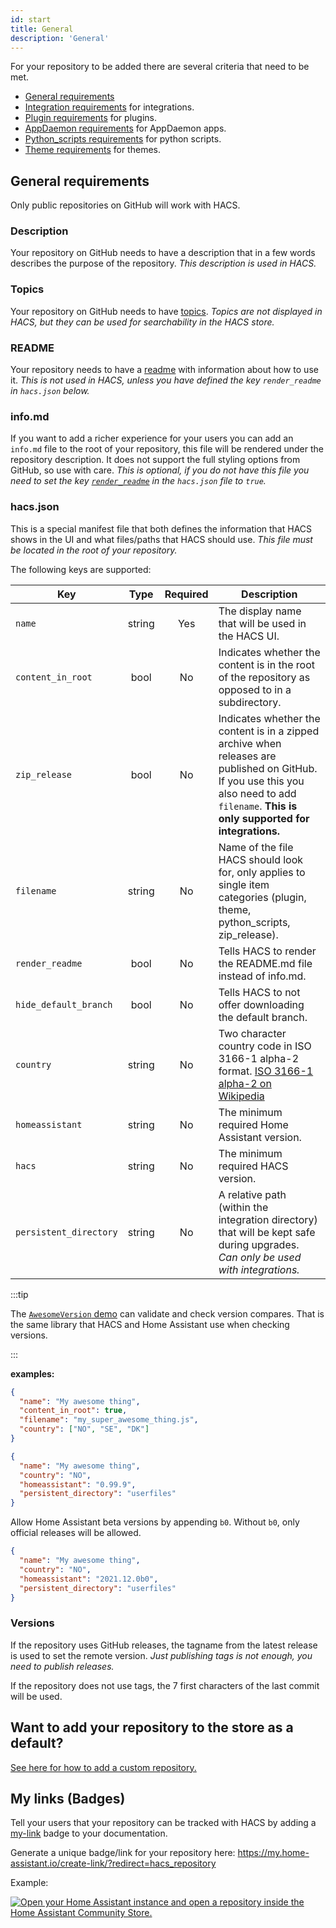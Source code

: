 ```yaml
---
id: start
title: General
description: 'General'
---
```


For your repository to be added there are several criteria that need to be met.

- [General requirements](#general-requirements)
- [Integration requirements](/docs/publish/integration) for integrations.
- [Plugin requirements](/docs/publish/plugin) for plugins.
- [AppDaemon requirements](/docs/publish/appdaemon) for AppDaemon apps.
- [Python_scripts requirements](/docs/publish/python_script) for python scripts.
- [Theme requirements](/docs/publish/theme) for themes.

## General requirements

Only public repositories on GitHub will work with HACS.

### Description

Your repository on GitHub needs to have a description that in a few words describes the purpose of the repository. _This description is used in HACS._

### Topics

Your repository on GitHub needs to have [topics](https://docs.github.com/en/github/administering-a-repository/classifying-your-repository-with-topics). _Topics are not displayed in HACS, but they can be used for searchability in the HACS store._

### README

Your repository needs to have a [readme](https://github.com/matiassingers/awesome-readme) with information about how to use it. _This is not used in HACS, unless you have defined the key `render_readme` in `hacs.json` below._

### info&#46;md

If you want to add a richer experience for your users you can add an `info.md` file to the root of your repository, this file will be rendered under the repository description. It does not support the full styling options from GitHub, so use with care. _This is optional, if you do not have this file you need to set the key [`render_readme`](#hacsjson) in the `hacs.json` file to `true`._

### hacs.json

This is a special manifest file that both defines the information that HACS shows in the UI and what files/paths that HACS should use. _This file must be located in the root of your repository._

The following keys are supported:

| Key                    |  Type  | Required | Description                                                                                                                                                                               |
| ---------------------- | :----: | :------: | ----------------------------------------------------------------------------------------------------------------------------------------------------------------------------------------- |
| `name`                 | string |   Yes    | The display name that will be used in the HACS UI.                                                                                                                                        |
| `content_in_root`      |  bool  |    No    | Indicates whether the content is in the root of the repository as opposed to in a subdirectory.                                                                                           |
| `zip_release`          |  bool  |    No    | Indicates whether the content is in a zipped archive when releases are published on GitHub. If you use this you also need to add `filename`. **This is only supported for integrations.** |
| `filename`             | string |    No    | Name of the file HACS should look for, only applies to single item categories (plugin, theme, python_scripts, zip_release).                                                               |
| `render_readme`        |  bool  |    No    | Tells HACS to render the README.md file instead of info.md.                                                                                                                               |
| `hide_default_branch`  |  bool  |    No    | Tells HACS to not offer downloading the default branch.                                                                                                                                   |
| `country`              | string |    No    | Two character country code in ISO 3166-1 alpha-2 format. [ISO 3166-1 alpha-2 on Wikipedia](https://en.wikipedia.org/wiki/ISO_3166-1_alpha-2)                                              |
| `homeassistant`        | string |    No    | The minimum required Home Assistant version.                                                                                                                                              |
| `hacs`                 | string |    No    | The minimum required HACS version.                                                                                                                                                        |
| `persistent_directory` | string |    No    | A relative path (within the integration directory) that will be kept safe during upgrades. _Can only be used with integrations._                                                          |

:::tip

The [`AwesomeVersion` demo](https://ludeeus.github.io/awesomeversion) can validate and check version compares.
That is the same library that HACS and Home Assistant use when checking versions.

:::

**examples:**

```json title="hacs.json"
{
  "name": "My awesome thing",
  "content_in_root": true,
  "filename": "my_super_awesome_thing.js",
  "country": ["NO", "SE", "DK"]
}
```

```json title="hacs.json"
{
  "name": "My awesome thing",
  "country": "NO",
  "homeassistant": "0.99.9",
  "persistent_directory": "userfiles"
}
```

Allow Home Assistant beta versions by appending `b0`. Without `b0`, only official releases will be allowed.

```json title="hacs.json"
{
  "name": "My awesome thing",
  "country": "NO",
  "homeassistant": "2021.12.0b0",
  "persistent_directory": "userfiles"
}
```

### Versions

If the repository uses GitHub releases, the tagname from the latest release is used to set the remote version. _Just publishing tags is not enough, you need to publish releases._

If the repository does not use tags, the 7 first characters of the last commit will be used.

## Want to add your repository to the store as a default?

[See here for how to add a custom repository.](/docs/publish/include)

## My links (Badges)

Tell your users that your repository can be tracked with HACS by adding a [my-link](https://my.home-assistant.io) badge to your documentation.

Generate a unique badge/link for your repository here: https://my.home-assistant.io/create-link/?redirect=hacs_repository

Example:

[![Open your Home Assistant instance and open a repository inside the Home Assistant Community Store.](https://my.home-assistant.io/badges/hacs_repository.svg)](https://my.home-assistant.io/redirect/hacs_repository/?owner=hacs&repository=integration&category=integration)
